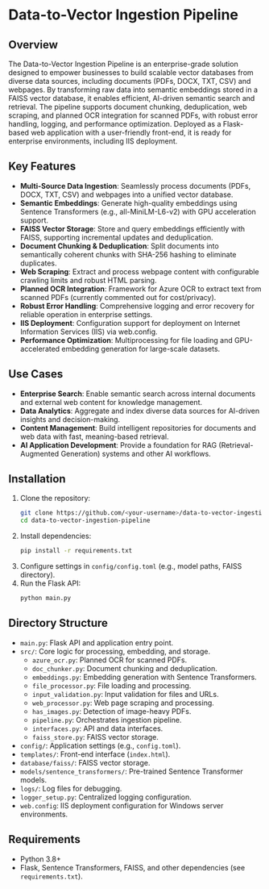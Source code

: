 # Data-to-Vector Ingestion Pipeline

## Overview
The Data-to-Vector Ingestion Pipeline is an enterprise-grade solution designed to empower businesses to build scalable vector databases from diverse data sources, including documents (PDFs, DOCX, TXT, CSV) and webpages. By transforming raw data into semantic embeddings stored in a FAISS vector database, it enables efficient, AI-driven semantic search and retrieval. The pipeline supports document chunking, deduplication, web scraping, and planned OCR integration for scanned PDFs, with robust error handling, logging, and performance optimization. Deployed as a Flask-based web application with a user-friendly front-end, it is ready for enterprise environments, including IIS deployment.

## Key Features
- **Multi-Source Data Ingestion**: Seamlessly process documents (PDFs, DOCX, TXT, CSV) and webpages into a unified vector database.
- **Semantic Embeddings**: Generate high-quality embeddings using Sentence Transformers (e.g., all-MiniLM-L6-v2) with GPU acceleration support.
- **FAISS Vector Storage**: Store and query embeddings efficiently with FAISS, supporting incremental updates and deduplication.
- **Document Chunking & Deduplication**: Split documents into semantically coherent chunks with SHA-256 hashing to eliminate duplicates.
- **Web Scraping**: Extract and process webpage content with configurable crawling limits and robust HTML parsing.
- **Planned OCR Integration**: Framework for Azure OCR to extract text from scanned PDFs (currently commented out for cost/privacy).
- **Robust Error Handling**: Comprehensive logging and error recovery for reliable operation in enterprise settings.
- **IIS Deployment**: Configuration support for deployment on Internet Information Services (IIS) via web.config.
- **Performance Optimization**: Multiprocessing for file loading and GPU-accelerated embedding generation for large-scale datasets.

## Use Cases
- **Enterprise Search**: Enable semantic search across internal documents and external web content for knowledge management.
- **Data Analytics**: Aggregate and index diverse data sources for AI-driven insights and decision-making.
- **Content Management**: Build intelligent repositories for documents and web data with fast, meaning-based retrieval.
- **AI Application Development**: Provide a foundation for RAG (Retrieval-Augmented Generation) systems and other AI workflows.

## Installation
1. Clone the repository:
   ```bash
   git clone https://github.com/<your-username>/data-to-vector-ingestion-pipeline.git
   cd data-to-vector-ingestion-pipeline
   ```
2. Install dependencies:
   ```bash
   pip install -r requirements.txt
   ```
3. Configure settings in `config/config.toml` (e.g., model paths, FAISS directory).
4. Run the Flask API:
   ```bash
   python main.py
   ```

## Directory Structure
- `main.py`: Flask API and application entry point.
- `src/`: Core logic for processing, embedding, and storage.
  - `azure_ocr.py`: Planned OCR for scanned PDFs.
  - `doc_chunker.py`: Document chunking and deduplication.
  - `embeddings.py`: Embedding generation with Sentence Transformers.
  - `file_processor.py`: File loading and processing.
  - `input_validation.py`: Input validation for files and URLs.
  - `web_processor.py`: Web page scraping and processing.
  - `has_images.py`: Detection of image-heavy PDFs.
  - `pipeline.py`: Orchestrates ingestion pipeline.
  - `interfaces.py`: API and data interfaces.
  - `faiss_store.py`: FAISS vector storage.
- `config/`: Application settings (e.g., `config.toml`).
- `templates/`: Front-end interface (`index.html`).
- `database/faiss/`: FAISS vector storage.
- `models/sentence_transformers/`: Pre-trained Sentence Transformer models.
- `logs/`: Log files for debugging.
- `logger_setup.py`: Centralized logging configuration.
- `web.config`: IIS deployment configuration for Windows server environments.

## Requirements
- Python 3.8+
- Flask, Sentence Transformers, FAISS, and other dependencies (see `requirements.txt`).

